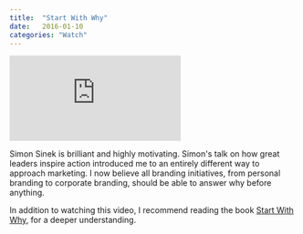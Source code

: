 ```yaml
---
title:  "Start With Why"
date:   2016-01-10
categories: "Watch"
---
```

<div class="embed__container">
	<iframe src="https://www.youtube.com/embed/u4ZoJKF_VuA" frameborder="0" allowfullscreen></iframe>
</div>

Simon Sinek is brilliant and highly motivating. Simon's talk on how great leaders inspire action introduced me to an entirely different way to approach marketing. I now believe all branding initiatives, from personal branding to corporate branding, should be able to answer why before anything.

In addition to watching this video, I recommend reading the book [Start With Why](https://www.startwithwhy.com/), for a deeper understanding.
